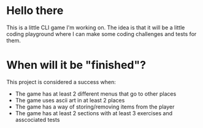 # Hello there
This is a little CLI game I'm working on. The idea is that it will be a little coding playground where I can make some coding challenges and tests for them.

# When will it be "finished"?
This project is considered a success when:
* The game has at least 2 different menus that go to other places
* The game uses ascii art in at least 2 places
* The game has a way of storing/removing items from the player
* The game has at least 2 sections with at least 3 exercises and asscociated tests
